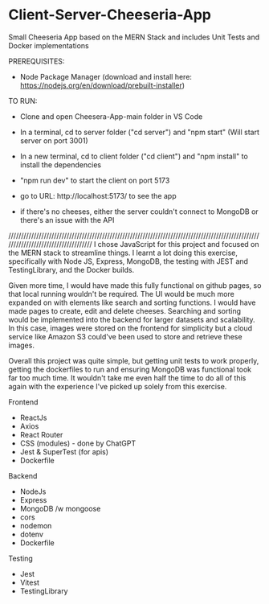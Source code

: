 # Client-Server-Cheeseria-App
 Small Cheeseria App based on the MERN Stack and includes Unit Tests and Docker implementations

PREREQUISITES:
- Node Package Manager (download and install here: https://nodejs.org/en/download/prebuilt-installer)

TO RUN:
- Clone and open Cheesera-App-main folder in VS Code
- In a terminal, cd to server folder ("cd server") and "npm start" (Will start server on port 3001)
- In a new terminal, cd to client folder ("cd client") and "npm install" to install the dependencies
- "npm run dev" to start the client on port 5173
- go to URL: http://localhost:5173/ to see the app

- if there's no cheeses, either the server couldn't connect to MongoDB or there's an issue with the API 

////////////////////////////////////////////////////////////////////////////////////////////////////////////////////////////////////
I chose JavaScript for this project and focused on the MERN stack to streamline things. I learnt a lot doing this exercise, 
specifically with Node JS, Express, MongoDB, the testing with JEST and TestingLibrary, and the Docker builds.

Given more time, I would have made this fully functional on github pages, so that local running wouldn't be required. The UI would 
be much more expanded on with elements like search and sorting functions. I would have made pages to create, edit and delete cheeses. 
Searching and sorting would be implemented into the backend for larger datasets and scalability. In this case, images were stored on 
the frontend for simplicity but a cloud service like Amazon S3 could've been used to store and retrieve these images.

Overall this project was quite simple, but getting unit tests to work properly, getting the dockerfiles to run and ensuring MongoDB 
was functional took far too much time. It wouldn't take me even half the time to do all of this again with the experience I've picked 
up solely from this exercise.

Frontend
- ReactJs
- Axios
- React Router
- CSS (modules) - done by ChatGPT
- Jest & SuperTest (for apis)
- Dockerfile

Backend
- NodeJs
- Express 
- MongoDB /w mongoose
- cors 
- nodemon
- dotenv
- Dockerfile

Testing
- Jest
- Vitest
- TestingLibrary
